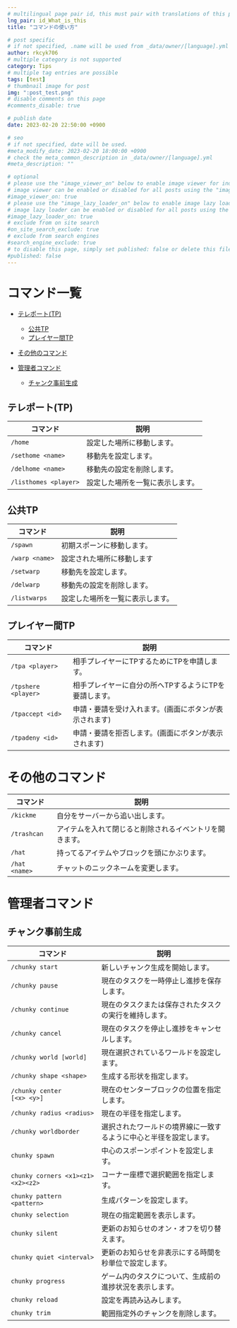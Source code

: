 ```yaml
---
# multilingual page pair id, this must pair with translations of this page. (This name must be unique)
lng_pair: id_What_is_this
title: "コマンドの使い方"

# post specific
# if not specified, .name will be used from _data/owner/[language].yml
author: rkcyk706
# multiple category is not supported
category: Tips
# multiple tag entries are possible
tags: [test]
# thumbnail image for post
img: ":post_test.png"
# disable comments on this page
#comments_disable: true

# publish date
date: 2023-02-20 22:50:00 +0900

# seo
# if not specified, date will be used.
#meta_modify_date: 2023-02-20 18:00:00 +0900
# check the meta_common_description in _data/owner/[language].yml
#meta_description: ""

# optional
# please use the "image_viewer_on" below to enable image viewer for individual pages or posts (_posts/ or [language]/_posts folders).
# image viewer can be enabled or disabled for all posts using the "image_viewer_posts: true" setting in _data/conf/main.yml.
#image_viewer_on: true
# please use the "image_lazy_loader_on" below to enable image lazy loader for individual pages or posts (_posts/ or [language]/_posts folders).
# image lazy loader can be enabled or disabled for all posts using the "image_lazy_loader_posts: true" setting in _data/conf/main.yml.
#image_lazy_loader_on: true
# exclude from on site search
#on_site_search_exclude: true
# exclude from search engines
#search_engine_exclude: true
# to disable this page, simply set published: false or delete this file
#published: false
---
```


# コマンド一覧

- [テレポート(TP)](#tp)
  
  - [公共TP](#public_tp)
  - [プレイヤー間TP](#player_tp)

- [その他のコマンド](#misc_command)

- [管理者コマンド](#admin_command)
  
  - [チャンク事前生成](#chunk_pregen)

## テレポート(TP) <a id="tp"></a>

| コマンド                  | 説明               |
| --------------------- | ---------------- |
| `/home`               | 設定した場所に移動します。    |
| `/sethome <name>`     | 移動先を設定します。       |
| `/delhome <name>`     | 移動先の設定を削除します。    |
| `/listhomes <player>` | 設定した場所を一覧に表示します。 |

## 公共TP <a id="public_tp"></a>

| コマンド           | 説明               |
| -------------- | ---------------- |
| `/spawn`       | 初期スポーンに移動します。    |
| `/warp <name>` | 設定された場所に移動します    |
| `/setwarp`     | 移動先を設定します。       |
| `/delwarp`     | 移動先の設定を削除します。    |
| `/listwarps`   | 設定した場所を一覧に表示します。 |

## プレイヤー間TP <a id="player_tp"></a>

| コマンド                | 説明                            |
| ------------------- | ----------------------------- |
| `/tpa <player>`     | 相手プレイヤーにTPするためにTPを申請します。      |
| `/tpshere <player>` | 相手プレイヤーに自分の所へTPするようにTPを要請します。 |
| `/tpaccept <id>`    | 申請・要請を受け入れます。(画面にボタンが表示されます)  |
| `/tpadeny <id>`     | 申請・要請を拒否します。(画面にボタンが表示されます)   |

# その他のコマンド <a id="misc_command"></a>

| コマンド          | 説明                           |
| ------------- | ---------------------------- |
| `/kickme`     | 自分をサーバーから追い出します。             |
| `/trashcan`   | アイテムを入れて閉じると削除されるイベントリを開きます。 |
| `/hat`        | 持ってるアイテムやブロックを頭にかぶります。       |
| `/hat <name>` | チャットのニックネームを変更します。           |

# 管理者コマンド

## チャンク事前生成

| コマンド                              | 説明                                |
| --------------------------------- | --------------------------------- |
| `/chunky start`                   | 新しいチャンク生成を開始します。                  |
| `/chunky pause`                   | 現在のタスクを一時停止し進捗を保存します。             |
| `/chunky continue`                | 現在のタスクまたは保存されたタスクの実行を維持します。       |
| `/chunky cancel`                  | 現在のタスクを停止し進捗をキャンセルします。            |
| `/chunky world [world]`           | 現在選択されているワールドを設定します。              |
| `/chunky shape <shape>`           | 生成する形状を指定します。                     |
| `/chunky center [<x> <y>]`        | 現在のセンターブロックの位置を指定します。             |
| `/chunky radius <radius>`         | 現在の半径を指定します。                      |
| `/chunky worldborder`             | 選択されたワールドの境界線に一致するように中心と半径を設定します。 |
| `chunky spawn`                    | 中心のスポーンポイントを設定します。                |
| `chunky corners <x1><z1><x2><z2>` | コーナー座標で選択範囲を指定します。                |
| `chunky pattern <pattern>`        | 生成パターンを設定します。                     |
| `chunky selection`                | 現在の指定範囲を表示します。                    |
| `chunky silent`                   | 更新のお知らせのオン・オフを切り替えます。             |
| `chunky quiet <interval>`         | 更新のお知らせを非表示にする時間を秒単位で設定します。       |
| `chunky progress`                 | ゲーム内のタスクについて、生成前の進捗状況を表示します。      |
| `chunky reload`                   | 設定を再読み込みします。                      |
| `chunky trim`                     | 範囲指定外のチャンクを削除します。                 |
